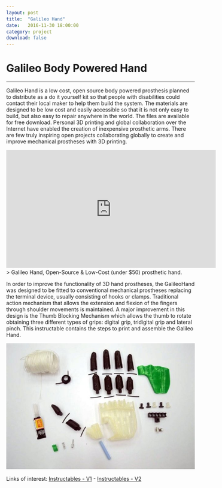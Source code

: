 ```yaml
---
layout: post
title:  "Galileo Hand"
date:   2016-11-30 18:00:00
category: project
download: false
---
```


# Galileo Body Powered Hand
***
Galileo Hand is a low cost, open source body powered prosthesis planned to distribute as a do it yourself kit so that people with disabilities could contact their local maker to help them build the system. The materials are designed to be low cost and easily accessible so that it is not only easy to build, but also easy to repair anywhere in the world. The files are available for free download. Personal 3D printing and global collaboration over the Internet have enabled the creation of inexpensive prosthetic arms. There are few truly inspiring open projects collaborating globally to create and improve mechanical prostheses with 3D printing.

<iframe width="560" height="315" src="https://www.youtube.com/embed/05H5lHaTXoM?list=PLL6NCn-O29eU3hH4vnMwPrat26A8rU0Cn" frameborder="0" allowfullscreen></iframe>
> Galileo Hand, Open-Source & Low-Cost (under $50) prosthetic hand.

In order to improve the functionality of 3D hand prostheses, the GalileoHand was designed to be fitted to conventional mechanical prostheses replacing the terminal device, usually consisting of hooks or clamps. Traditional action mechanism that allows the extension and flexion of the fingers through shoulder movements is maintained. A major improvement in this design is the Thumb Blocking Mechanism which allows the thumb to rotate obtaining three different types of grips: digital grip, tridigital grip and lateral pinch. This instructable contains the steps to print and assemble the Galileo Hand.

![GalileoAssembly](/misc/img/projects/body/body.jpg)

Links of interest: [Instructables - V1](http://www.instructables.com/id/How-to-build-a-Galileo-Hand/) - [Instructables - V2](http://www.instructables.com/id/Galileo-Hand-3D-Printed-Prosthetic-Hand/)